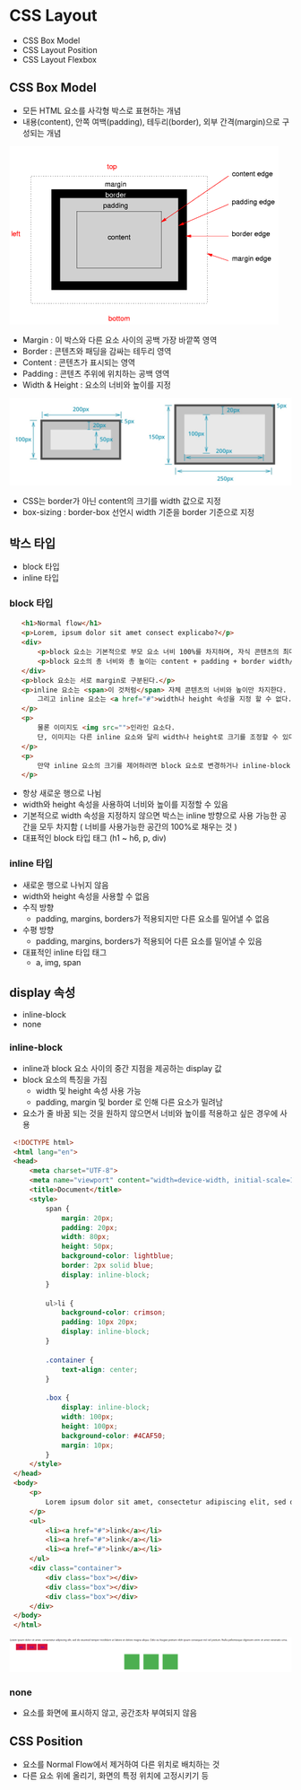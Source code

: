 # CSS Layout

 - CSS Box Model
 - CSS Layout Position
 - CSS Layout Flexbox

## CSS Box Model

 - 모든 HTML 요소를 사각형 박스로 표현하는 개념
 - 내용(content), 안쪽 여백(padding), 테두리(border), 외부 간격(margin)으로 구성되는 개념

 ![Alt text](image.png)

 - Margin : 이 박스와 다른 요소 사이의 공백 가장 바깥쪽 영역
 - Border : 콘텐츠와 패딩을 감싸는 테두리 영역
 - Content : 콘텐츠가 표시되는 영역
 - Padding : 콘텐츠 주위에 위치하는 공백 영역
 - Width & Height : 요소의 너비와 높이를 지정
  
 ![Alt text](image-1.png)

 - CSS는 border가 아닌 content의 크기를 width 값으로 지정
 - box-sizing : border-box 선언시 width 기준을 border 기준으로 지정

## 박스 타입

 - block 타입
 - inline 타입

### block 타입

 ```HTML
    <h1>Normal flow</h1>
    <p>Lorem, ipsum dolor sit amet consect explicabo?</p>
    <div>
        <p>block 요소는 기본적으로 부모 요소 너비 100%를 차지하며, 자식 콘텐츠의 최대 높이를 취한다.</p>
        <p>block 요소의 총 너비와 총 높이는 content + padding + border width/height다.</p>
    </div>
    <p>block 요소는 서로 margin로 구분된다.</p>
    <p>inline 요소는 <span>이 것처럼</span> 자체 콘텐츠의 너비와 높이만 차지한다.
        그리고 inline 요소는 <a href="#">width나 height 속성을 지정 할 수 없다.</a>
    </p>
    <p>
        물론 이미지도 <img src="">인라인 요소다.
        단, 이미지는 다른 inline 요소와 달리 width나 height로 크기를 조정할 수 있다.
    </p>
    <p>
        만약 inline 요소의 크기를 제어하려면 block 요소로 변경하거나 inline-block 요소로 설정해주어야 한다.
    </p>
 ```

 - 항상 새로운 행으로 나뉨
 - width와 height 속성을 사용하여 너비와 높이를 지정할 수 있음
 - 기본적으로 width 속성을 지정하지 않으면 박스는 inline 방향으로 사용 가능한 공간을 모두 차지함 ( 너비를 사용가능한 공간의 100%로 채우는 것 )
 - 대표적인 block 타입 태그 (h1 ~ h6, p, div)

### inline 타입

 - 새로운 행으로 나뉘지 않음
 - width와 height 속성을 사용할 수 없음
 - 수직 방향
   - padding, margins, borders가 적용되지만 다른 요소를 밀어낼 수 없음
 - 수평 방향
   - padding, margins, borders가 적용되어 다른 요소를 밀어낼 수 있음
 - 대표적인 inline 타입 태그
   - a, img, span

## display 속성

 - inline-block
 - none

### inline-block

 - inline과 block 요소 사이의 중간 지점을 제공하는 display 값
 - block 요소의 특징을 가짐
   - width 및 height 속성 사용 가능
   - padding, margin 및 border 로 인해 다른 요소가 밀려남
 - 요소가 줄 바꿈 되는 것을 원하지 않으면서 너비와 높이를 적용하고 싶은 경우에 사용

 ```HTML
  <!DOCTYPE html>
  <html lang="en">
  <head>
      <meta charset="UTF-8">
      <meta name="viewport" content="width=device-width, initial-scale=1.0">
      <title>Document</title>
      <style>
          span {
              margin: 20px;
              padding: 20px;
              width: 80px;
              height: 50px;
              background-color: lightblue;
              border: 2px solid blue;
              display: inline-block;
          }

          ul>li {
              background-color: crimson;
              padding: 10px 20px;
              display: inline-block;
          }

          .container {
              text-align: center;
          }

          .box {
              display: inline-block;
              width: 100px;
              height: 100px;
              background-color: #4CAF50;
              margin: 10px;
          }
      </style>
  </head>
  <body>
      <p>
          Lorem ipsum dolor sit amet, consectetur adipiscing elit, sed do eiusmod tempor incididunt ut labore et dolore magna aliqua. Odio eu feugiat pretium nibh ipsum consequat nisl vel pretium. Nulla pellentesque dignissim enim sit amet venenatis urna.
      </p>
      <ul>
          <li><a href="#">link</a></li>
          <li><a href="#">link</a></li>
          <li><a href="#">link</a></li>
      </ul>
      <div class="container">
          <div class="box"></div>
          <div class="box"></div>
          <div class="box"></div>
      </div>
  </body>
  </html>
 ```

 ![Alt text](image-2.png)

### none

 - 요소를 화면에 표시하지 않고, 공간조차 부여되지 않음

## CSS Position

 - 요소를 Normal Flow에서 제거하여 다른 위치로 배치하는 것
 - 다른 요소 위에 올리기, 화면의 특정 위치에 고정시키기 등